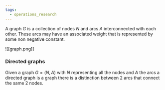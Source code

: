 ```yaml
---
tags:
  - operations_research
---
```

A graph $G$ is a collection of nodes $N$ and arcs $A$ interconnected with each other. These arcs may have an associated weight that is represented by some non negative constant.

![[graph.png]]
### Directed graphs 

Given a graph $G = (N,A)$ with $N$ representing all the nodes and $A$ the arcs a directed graph is a graph there is a distinction between 2 arcs that connect the same 2 nodes.

